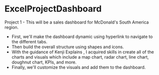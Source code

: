 # ExcelProjectDashboard
Project 1 - This will be a sales dashboard for McDonald's South America region. 
- First, we'll make the dashboard dynamic using hyperlink to navigate to the different tabs. 
- Then build the overall structure using shapes and icons. 
- With the guidance of Kenji Explains , I acquired skills in create all of the charts and visuals which include a map chart, radar chart, line chart, doughnut chart, KPIs, and more. 
- Finally, we'll customize the visuals and add them to the dashboard.
